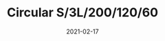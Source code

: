 ---
title: "Circular S/3L/200/120/60"
image_primary: "img/Circular-S3L-200-120-60.jpg"
description: "Circular%20is%20the%20result%20of%20the%20combination%20of%20design%20and%20architecture%20to%20create%20lights%20for%20large%20spaces.%20With%20this%20piece%2C%20Benedito%20Design%20accomplishes%20maximum%20expression%20with%20minimum%20materials.%20Circular%20offers%20great%20versatility%20with%20its%20combination%20of%20formats%20and%20finishes.%20Its%20timeless%20yet%20contemporary%20design%20gives%20it%20character%20and%20perfectly%20illuminates%20spaces%20of%20high%20architectural%20value."
designer: "Benedito Design"
tags: 
  - "Bover"
  - "Indoor"
  - "Pendant"
  - "Indoor Lamps"
href: "https://www.bover.es/en/lamp/circular-s-3l-200-120-60/"
category: "indoor-lamps"
subtitle: ""
manufacturer: "Bover"
slug: "/manufacturers/bover/indoor-lamps/benedito-design-circular-s-3-l-200-120-60"
date: "2021-02-17"
---